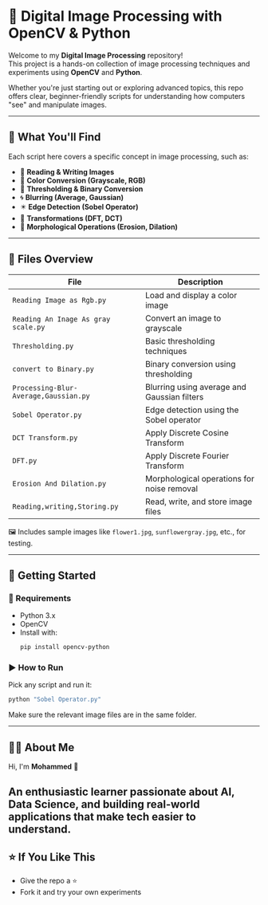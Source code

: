 # 🌆 Digital Image Processing with OpenCV & Python

Welcome to my **Digital Image Processing** repository!  
This project is a hands-on collection of image processing techniques and experiments using **OpenCV** and **Python**.

Whether you're just starting out or exploring advanced topics, this repo offers clear, beginner-friendly scripts for understanding how computers "see" and manipulate images.

---

## 🧠 What You'll Find

Each script here covers a specific concept in image processing, such as:

- 📸 **Reading & Writing Images**
- 🌈 **Color Conversion (Grayscale, RGB)**
- 🔳 **Thresholding & Binary Conversion**
- 🌀 **Blurring (Average, Gaussian)**
- ✴️ **Edge Detection (Sobel Operator)**
- 💠 **Transformations (DFT, DCT)**
- 🧼 **Morphological Operations (Erosion, Dilation)**

---

## 📁 Files Overview

| File                             | Description                                      |
|----------------------------------|--------------------------------------------------|
| `Reading Image as Rgb.py`        | Load and display a color image                  |
| `Reading An Inage As gray scale.py` | Convert an image to grayscale               |
| `Thresholding.py`                | Basic thresholding techniques                   |
| `convert to Binary.py`           | Binary conversion using thresholding            |
| `Processing-Blur-Average,Gaussian.py` | Blurring using average and Gaussian filters |
| `Sobel Operator.py`              | Edge detection using the Sobel operator         |
| `DCT Transform.py`               | Apply Discrete Cosine Transform                 |
| `DFT.py`                         | Apply Discrete Fourier Transform                |
| `Erosion And Dilation.py`        | Morphological operations for noise removal      |
| `Reading,writing,Storing.py`     | Read, write, and store image files              |

🖼️ Includes sample images like `flower1.jpg`, `sunflowergray.jpg`, etc., for testing.

---

## 🚀 Getting Started

### 🔧 Requirements

- Python 3.x
- OpenCV  
- Install with:
  ```bash
  pip install opencv-python
### ▶️ How to Run

Pick any script and run it:

```bash
python "Sobel Operator.py"
```

Make sure the relevant image files are in the same folder.

---

## 🙋‍♂️ About Me

Hi, I'm **Mohammed** 👋


An enthusiastic learner passionate about AI, Data Science, and building real-world applications that make tech easier to understand.
---

## ⭐️ If You Like This

* Give the repo a ⭐️
* Fork it and try your own experiments
